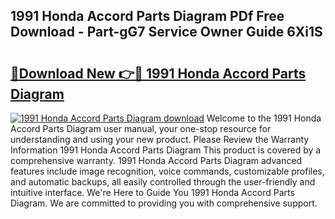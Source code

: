## 1991 Honda Accord Parts Diagram PDf Free Download - Part-gG7 Service Owner Guide 6Xi1S

# <h2><a href="http://dft5x6n.blite.top/?on=1991+Honda+Accord+Parts+Diagram">🔗Download New 👉🔴 1991 Honda Accord Parts Diagram</a></h2>

[![1991 Honda Accord Parts Diagram download](https://i.imgur.com/lujVjoI.png)](http://dft5x6n.blite.top/?on=1991+Honda+Accord+Parts+Diagram)
Welcome to the 1991 Honda Accord Parts Diagram user manual, your one-stop resource for understanding and using your new product. Please Review the Warranty Information 1991 Honda Accord Parts Diagram This product is covered by a comprehensive warranty. 1991 Honda Accord Parts Diagram advanced features include image recognition, voice commands, customizable profiles, and automatic backups, all easily controlled through the user-friendly and intuitive interface. We're Here to Guide You 1991 Honda Accord Parts Diagram. We are committed to providing you with comprehensive support.
